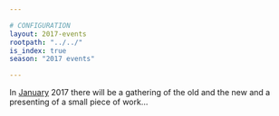 ```yaml
---

# CONFIGURATION
layout: 2017-events
rootpath: "../../"
is_index: true
season: "2017 events"

---
```

In [January](/current/2017/19jan) 2017 there will be a gathering of the old and the new and a presenting of a small piece of work…
